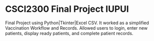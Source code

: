 # CSCI2300 Final Project IUPUI
Final Project using Python|Tkinter|Excel CSV. It worked as a simplified Vaccination Workflow and Records. Allowed users to login, enter new patients, display ready patients, and complete patient records.
